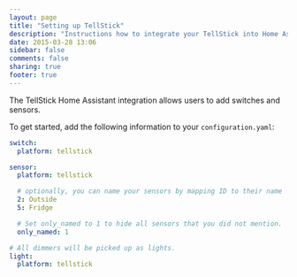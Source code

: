 ```yaml
---
layout: page
title: "Setting up TellStick"
description: "Instructions how to integrate your TellStick into Home Assistant."
date: 2015-03-28 13:06
sidebar: false
comments: false
sharing: true
footer: true
---
```


The TellStick Home Assistant integration allows users to add switches and sensors.

To get started, add the following information to your `configuration.yaml`:

```YAML
switch:
  platform: tellstick

sensor:
  platform: tellstick

  # optionally, you can name your sensors by mapping ID to their name
  2: Outside
  5: Fridge

  # Set only_named to 1 to hide all sensors that you did not mention.
  only_named: 1

# All dimmers will be picked up as lights.
light:
  platform: tellstick

```
